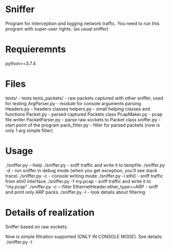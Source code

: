 # Sniffer

Program for interception and logging network traffic.
You need to run this program with super-user rights. (as usual sniffer)


# Requieremnts

python>=3.7.4

# Files

tests/ - tests
tests_packets/ - raw packets captured with other sniffer, used for testing
ArgParser.py - module for console arguments parsing
Headers.py - headers classes 
helpers.py - small helping classes and functions
Packet.py - parsed captured Packets class
PcapMaker.py - pcap file writer 
PacketParser.py - parse raw sockets to Packet class
sniffer.py - start point of the program
pack_filter.py - filter for parsed packets (now is only 1 arg simple filter)

# Usage

./sniffer.py --help
./sniffer.py - sniff traffic and write it to tempfile
./sniffer.py -d - run sniffer in debug mode (when you get exception, you'll see stack trace)
./sniffer.py -c - console writing mode
./sniffer.py -i eth0 - sniff traffic from eth0 interface
./sniffer.py -f my.pcap - sniff traffic and write it to "my.pcap"
./sniffer.py -c --filter EthernetHeader.ether_type==ARP - sniff and print only ARP packs
./sniffer.py -l - look details about filtering

# Details of realization

Sniffer based on raw sockets.

Now is simple filtration supported (ONLY IN CONSOLE MODE). See details: ./sniffer.py -l
